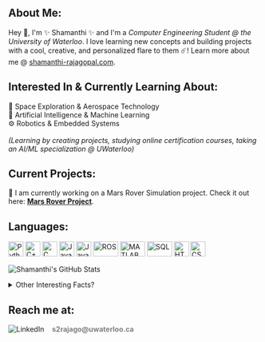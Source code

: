 ## About Me:
Hey 👋, I'm ✨ Shamanthi ✨ and I'm a _Computer Engineering Student @ the University of Waterloo_. I love learning new concepts and building projects with a cool, creative, and personalized flare to them ☄️! Learn more about me @ [shamanthi-rajagopal.com](https://shamanthi-rajagopal.com/).

## Interested In & Currently Learning About:
🚀 Space Exploration & Aerospace Technology<br>
🤖 Artificial Intelligence & Machine Learning<br>
⚙️ Robotics & Embedded Systems<br><br>
_(Learning by creating projects, studying online certification courses, taking an AI/ML specialization @ UWaterloo)_

## Current Projects: 
🌌 I am currently working on a Mars Rover Simulation project. Check it out here: **[Mars Rover Project](https://github.com/shamanthi-rajagopal/Mars_Rover_Simulation)**.


## Languages:
<p>
<img src="https://upload.wikimedia.org/wikipedia/commons/c/c3/Python-logo-notext.svg" alt="Python" width="30" height="30">
<img src="https://upload.wikimedia.org/wikipedia/commons/1/18/ISO_C%2B%2B_Logo.svg" alt="C++" width="30" height="30">
<img src="https://upload.wikimedia.org/wikipedia/commons/1/19/C_Logo.png" alt="C" width="30" height="30">
<img src="https://upload.wikimedia.org/wikipedia/en/3/30/Java_programming_language_logo.svg" alt="Java" width="30" height="30">
<img src="https://upload.wikimedia.org/wikipedia/commons/6/6a/JavaScript-logo.png" alt="JavaScript" width="30" height="30">
<img src="https://upload.wikimedia.org/wikipedia/commons/b/bb/Ros_logo.svg" alt="ROS" width="50" height="30">
<img src="https://upload.wikimedia.org/wikipedia/commons/2/21/Matlab_Logo.png" alt="MATLAB" width="50" height="30">
<img src="https://upload.wikimedia.org/wikipedia/commons/8/87/Sql_data_base_with_logo.png" alt="SQL" width="50" height="30">
<img src="https://upload.wikimedia.org/wikipedia/commons/6/61/HTML5_logo_and_wordmark.svg" alt="HTML" width="30" height="30">
<img src="https://upload.wikimedia.org/wikipedia/commons/d/d5/CSS3_logo_and_wordmark.svg" alt="CSS" width="30" height="30">

![Shamanthi's GitHub Stats](https://github-readme-stats.vercel.app/api?username=shamanthi-rajagopal&show_icons=true&theme=radical)


<details>
  <summary>Other Interesting Facts?</summary>
  🪐 Space Enthusiast<br>
  🏀 Basketball Coach & Referee<br>
  🎨 Art Admirer & Music Lover 🎧

</details>

## Reach me at:
<div>
  <a href="https://www.linkedin.com/in/shamanthi-rajagopal" style="text-decoration:none;">
    <img src="https://img.shields.io/badge/LinkedIn-0077B5?style=for-the-badge&logo=linkedin&logoColor=white" alt="LinkedIn">
  </a>
  &nbsp;&nbsp;
  <a href="mailto:s2rajago@uwaterloo.ca" style="text-decoration:none; color:grey; font-weight: bold;">
    s2rajago@uwaterloo.ca
  </a>
</div>





